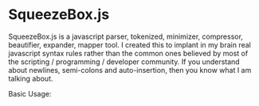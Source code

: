 SqueezeBox.js
=============

SqueezeBox.js is a javascript parser, tokenized, minimizer, compressor, beautifier, expander, mapper tool.  I created this to implant in my brain real javascript syntax rules rather than the common ones believed by most of the scripting / programming / developer community.  If you understand about newlines, semi-colons and auto-insertion, then you know what I am talking about.  

Basic Usage:
<script type="text/javascript" src="SqueezeBox.js"></script>
<script type="text/javascript">
( function ( ) {
    var url = 'SqueezeBox.js',
        xhr = new XMLHttpRequest,
        original, boxed, unboxed;
    
    xhr.open( 'get', url, true );
    xhr.addEventListener( 'load', function ( ) {
      console.log( original = xhr.responseText );
      console.log( boxed = Squeeze.box( original ) );
      console.log( unboxed = Squeeze.unbox( boxed ) );
    } );
} );
</script>
